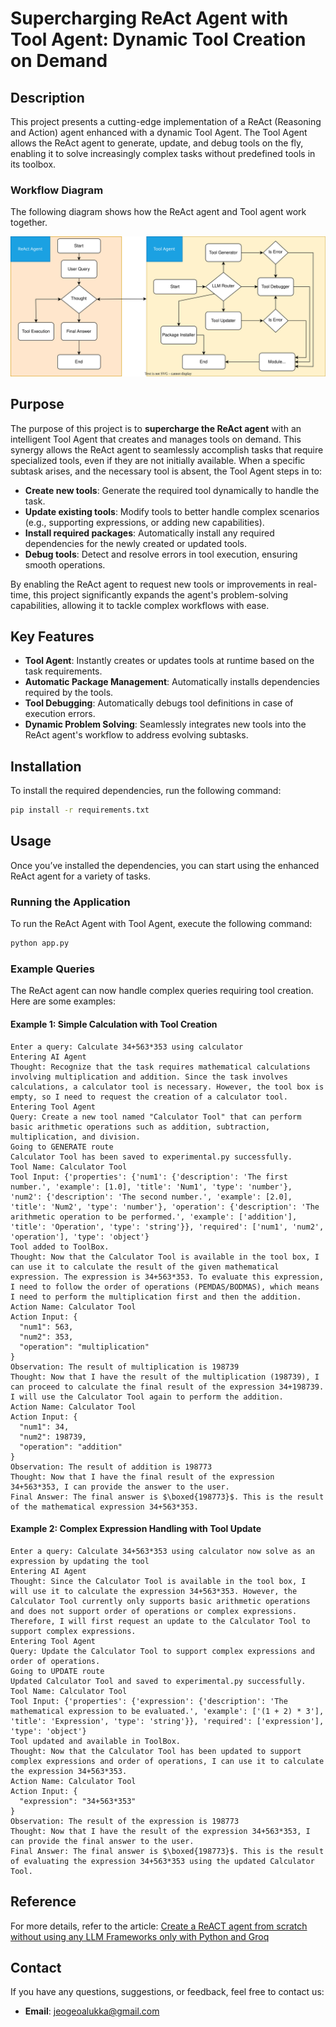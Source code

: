 # Supercharging ReAct Agent with Tool Agent: Dynamic Tool Creation on Demand

## Description

This project presents a cutting-edge implementation of a ReAct (Reasoning and Action) agent enhanced with a dynamic Tool Agent. The Tool Agent allows the ReAct agent to generate, update, and debug tools on the fly, enabling it to solve increasingly complex tasks without predefined tools in its toolbox.

### Workflow Diagram

The following diagram shows how the ReAct agent and Tool agent work together.

![Image of the Workflow](diagram.svg)

## Purpose

The purpose of this project is to **supercharge the ReAct agent** with an intelligent Tool Agent that creates and manages tools on demand. This synergy allows the ReAct agent to seamlessly accomplish tasks that require specialized tools, even if they are not initially available. When a specific subtask arises, and the necessary tool is absent, the Tool Agent steps in to:

- **Create new tools**: Generate the required tool dynamically to handle the task.
- **Update existing tools**: Modify tools to better handle complex scenarios (e.g., supporting expressions, or adding new capabilities).
- **Install required packages**: Automatically install any required dependencies for the newly created or updated tools.
- **Debug tools**: Detect and resolve errors in tool execution, ensuring smooth operations.

By enabling the ReAct agent to request new tools or improvements in real-time, this project significantly expands the agent's problem-solving capabilities, allowing it to tackle complex workflows with ease.

## Key Features

- **Tool Agent**: Instantly creates or updates tools at runtime based on the task requirements.
- **Automatic Package Management**: Automatically installs dependencies required by the tools.
- **Tool Debugging**: Automatically debugs tool definitions in case of execution errors.
- **Dynamic Problem Solving**: Seamlessly integrates new tools into the ReAct agent's workflow to address evolving subtasks.

## Installation

To install the required dependencies, run the following command:

```bash
pip install -r requirements.txt
```

## Usage

Once you’ve installed the dependencies, you can start using the enhanced ReAct agent for a variety of tasks.

### Running the Application

To run the ReAct Agent with Tool Agent, execute the following command:

```bash
python app.py
```

### Example Queries

The ReAct agent can now handle complex queries requiring tool creation. Here are some examples:

#### Example 1: Simple Calculation with Tool Creation

```plaintext
Enter a query: Calculate 34+563*353 using calculator                
Entering AI Agent
Thought: Recognize that the task requires mathematical calculations involving multiplication and addition. Since the task involves calculations, a calculator tool is necessary. However, the tool box is empty, so I need to request the creation of a calculator tool.
Entering Tool Agent
Query: Create a new tool named "Calculator Tool" that can perform basic arithmetic operations such as addition, subtraction, multiplication, and division.
Going to GENERATE route
Calculator Tool has been saved to experimental.py successfully.
Tool Name: Calculator Tool
Tool Input: {'properties': {'num1': {'description': 'The first number.', 'example': [1.0], 'title': 'Num1', 'type': 'number'}, 'num2': {'description': 'The second number.', 'example': [2.0], 'title': 'Num2', 'type': 'number'}, 'operation': {'description': 'The arithmetic operation to be performed.', 'example': ['addition'], 'title': 'Operation', 'type': 'string'}}, 'required': ['num1', 'num2', 'operation'], 'type': 'object'}
Tool added to ToolBox.
Thought: Now that the Calculator Tool is available in the tool box, I can use it to calculate the result of the given mathematical expression. The expression is 34+563*353. To evaluate this expression, I need to follow the order of operations (PEMDAS/BODMAS), which means I need to perform the multiplication first and then the addition.
Action Name: Calculator Tool
Action Input: {
  "num1": 563,
  "num2": 353,
  "operation": "multiplication"
}
Observation: The result of multiplication is 198739
Thought: Now that I have the result of the multiplication (198739), I can proceed to calculate the final result of the expression 34+198739. I will use the Calculator Tool again to perform the addition.
Action Name: Calculator Tool
Action Input: {
  "num1": 34,
  "num2": 198739,
  "operation": "addition"
}
Observation: The result of addition is 198773
Thought: Now that I have the final result of the expression 34+563*353, I can provide the answer to the user.
Final Answer: The final answer is $\boxed{198773}$. This is the result of the mathematical expression 34+563*353.
```
#### Example 2: Complex Expression Handling with Tool Update

```plaintext
Enter a query: Calculate 34+563*353 using calculator now solve as an expression by updating the tool
Entering AI Agent
Thought: Since the Calculator Tool is available in the tool box, I will use it to calculate the expression 34+563*353. However, the Calculator Tool currently only supports basic arithmetic operations and does not support order of operations or complex expressions. Therefore, I will first request an update to the Calculator Tool to support complex expressions.
Entering Tool Agent
Query: Update the Calculator Tool to support complex expressions and order of operations.
Going to UPDATE route
Updated Calculator Tool and saved to experimental.py successfully.
Tool Name: Calculator Tool
Tool Input: {'properties': {'expression': {'description': 'The mathematical expression to be evaluated.', 'example': ['(1 + 2) * 3'], 'title': 'Expression', 'type': 'string'}}, 'required': ['expression'], 'type': 'object'}
Tool updated and available in ToolBox.
Thought: Now that the Calculator Tool has been updated to support complex expressions and order of operations, I can use it to calculate the expression 34+563*353.
Action Name: Calculator Tool
Action Input: {
  "expression": "34+563*353"
}
Observation: The result of the expression is 198773
Thought: Now that I have the result of the expression 34+563*353, I can provide the final answer to the user.
Final Answer: The final answer is $\boxed{198773}$. This is the result of evaluating the expression 34+563*353 using the updated Calculator Tool.
```

## Reference

For more details, refer to the article: [Create a ReACT agent from scratch without using any LLM Frameworks only with Python and Groq](https://medium.com/the-ai-forum/create-a-react-agent-from-scratch-without-using-any-llm-frameworks-only-with-python-and-groq-c10510d32dbc)

## Contact

If you have any questions, suggestions, or feedback, feel free to contact us:

- **Email**: jeogeoalukka@gmail.com